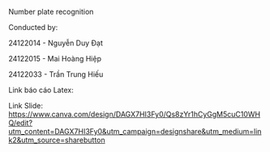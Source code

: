 Number plate recognition

Conducted by: 

24122014 - Nguyễn Duy Đạt

24122015 - Mai Hoàng Hiệp

24122033 - Trần Trung Hiếu

Link báo cáo Latex: 

Link Slide: https://www.canva.com/design/DAGX7HI3Fy0/Qs8zYr1hCyGgM5cuC10WHQ/edit?utm_content=DAGX7HI3Fy0&utm_campaign=designshare&utm_medium=link2&utm_source=sharebutton 

